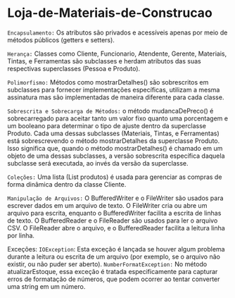 # Loja-de-Materiais-de-Construcao

`Encapsulamento:` Os atributos são privados e acessíveis apenas por meio de métodos públicos (getters e setters).

`Herança:` Classes como Cliente, Funcionario, Atendente, Gerente, Materiais, Tintas, e Ferramentas são subclasses e herdam atributos das suas respectivas superclasses (Pessoa e Produto).

`Polimorfismo:` Métodos como mostrarDetalhes() são sobrescritos em subclasses para fornecer implementações específicas,  utilizam a mesma assinatura mas são implementadas de maneira diferente para cada classe.

`Sobrescrita e Sobrecarga de Métodos:` o método mudancaDePreco() é sobrecarregado para aceitar tanto um valor fixo quanto uma porcentagem e um booleano para determinar o tipo de ajuste dentro da superclasse Produto. Cada uma dessas subclasses (Materiais, Tintas, e Ferramentas) está sobrescrevendo o método mostrarDetalhes da superclasse Produto. Isso significa que, quando o método mostrarDetalhes() é chamado em um objeto de uma dessas subclasses, a versão sobrescrita específica daquela subclasse será executada, ao invés da versão da superclasse.

`Coleções:` Uma lista (List<Produto> produtos) é usada para gerenciar as compras de forma dinâmica dentro da classe Cliente. 

`Manipulação de Arquivos:` O BufferedWriter e o FileWriter são usados para escrever dados em um arquivo de texto. O FileWriter cria ou abre um arquivo para escrita, enquanto o BufferedWriter facilita a escrita de linhas de texto. O BufferedReader e o FileReader são usados para ler o arquivo CSV. O FileReader abre o arquivo, e o BufferedReader facilita a leitura linha por linha.

Exceções: `IOException`: Esta exceção é lançada se houver algum problema durante a leitura ou escrita de um arquivo (por exemplo, se o arquivo não existir, ou não puder ser aberto). `NumberFormatException:` No método atualizarEstoque, essa exceção é tratada especificamente para capturar erros de formatação de números, que podem ocorrer ao tentar converter uma string em um número.

